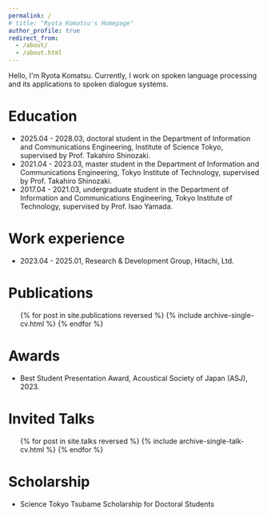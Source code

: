 ```yaml
---
permalink: /
# title: "Ryota Komatsu's Homepage"
author_profile: true
redirect_from: 
  - /about/
  - /about.html
---
```


Hello, I'm Ryota Komatsu.
Currently, I work on spoken language processing and its applications to spoken dialogue systems.

Education
======
* 2025.04 - 2028.03, doctoral student in the Department of Information and Communications Engineering, Institute of Science Tokyo, supervised by Prof. Takahiro Shinozaki.
* 2021.04 - 2023.03, master student in the Department of Information and Communications Engineering, Tokyo Institute of Technology, supervised by Prof. Takahiro Shinozaki.
* 2017.04 - 2021.03, undergraduate student in the Department of Information and Communications Engineering, Tokyo Institute of Technology, supervised by Prof. Isao Yamada.

Work experience
======
* 2023.04 - 2025.01, Research & Development Group, Hitachi, Ltd.

Publications
======
  <ul>{% for post in site.publications reversed %}
    {% include archive-single-cv.html %}
  {% endfor %}</ul>

Awards
======
* Best Student Presentation Award, Acoustical Society of Japan (ASJ), 2023.

Invited Talks
======
  <ul>{% for post in site.talks reversed %}
    {% include archive-single-talk-cv.html  %}
  {% endfor %}</ul>

Scholarship
======
* Science Tokyo Tsubame Scholarship for Doctoral Students